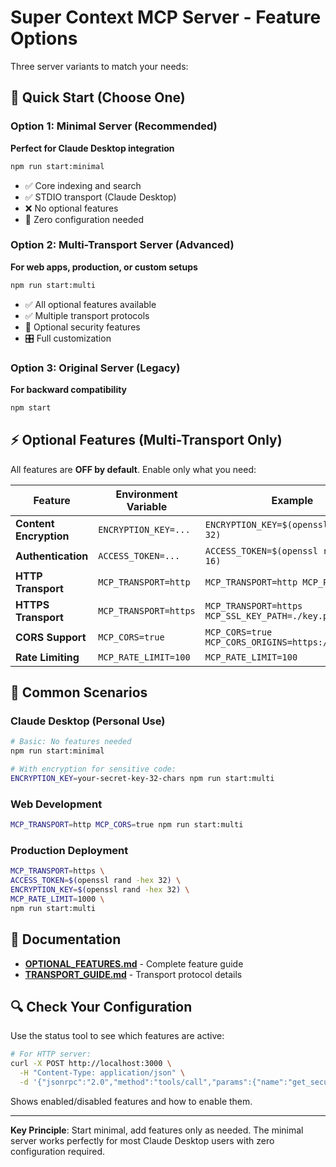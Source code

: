 # Super Context MCP Server - Feature Options

Three server variants to match your needs:

## 🔧 Quick Start (Choose One)

### Option 1: Minimal Server (Recommended)
**Perfect for Claude Desktop integration**
```bash
npm run start:minimal
```
- ✅ Core indexing and search
- ✅ STDIO transport (Claude Desktop)  
- ❌ No optional features
- 🎯 Zero configuration needed

### Option 2: Multi-Transport Server (Advanced)
**For web apps, production, or custom setups**
```bash
npm run start:multi
```
- ✅ All optional features available
- ✅ Multiple transport protocols
- 🔐 Optional security features
- 🎛️ Full customization

### Option 3: Original Server (Legacy)
**For backward compatibility**  
```bash
npm start
```

## ⚡ Optional Features (Multi-Transport Only)

All features are **OFF by default**. Enable only what you need:

| Feature | Environment Variable | Example |
|---------|---------------------|---------|
| **Content Encryption** | `ENCRYPTION_KEY=...` | `ENCRYPTION_KEY=$(openssl rand -hex 32)` |
| **Authentication** | `ACCESS_TOKEN=...` | `ACCESS_TOKEN=$(openssl rand -hex 16)` |  
| **HTTP Transport** | `MCP_TRANSPORT=http` | `MCP_TRANSPORT=http MCP_PORT=3000` |
| **HTTPS Transport** | `MCP_TRANSPORT=https` | `MCP_TRANSPORT=https MCP_SSL_KEY_PATH=./key.pem` |
| **CORS Support** | `MCP_CORS=true` | `MCP_CORS=true MCP_CORS_ORIGINS=https://myapp.com` |
| **Rate Limiting** | `MCP_RATE_LIMIT=100` | `MCP_RATE_LIMIT=100` |

## 🚀 Common Scenarios

### Claude Desktop (Personal Use)
```bash
# Basic: No features needed
npm run start:minimal

# With encryption for sensitive code:
ENCRYPTION_KEY=your-secret-key-32-chars npm run start:multi
```

### Web Development  
```bash
MCP_TRANSPORT=http MCP_CORS=true npm run start:multi
```

### Production Deployment
```bash
MCP_TRANSPORT=https \
ACCESS_TOKEN=$(openssl rand -hex 32) \
ENCRYPTION_KEY=$(openssl rand -hex 32) \
MCP_RATE_LIMIT=1000 \
npm run start:multi
```

## 📖 Documentation

- **[OPTIONAL_FEATURES.md](./OPTIONAL_FEATURES.md)** - Complete feature guide
- **[TRANSPORT_GUIDE.md](./TRANSPORT_GUIDE.md)** - Transport protocol details

## 🔍 Check Your Configuration

Use the status tool to see which features are active:

```bash
# For HTTP server:
curl -X POST http://localhost:3000 \
  -H "Content-Type: application/json" \
  -d '{"jsonrpc":"2.0","method":"tools/call","params":{"name":"get_security_status","arguments":{}},"id":1}'
```

Shows enabled/disabled features and how to enable them.

---

**Key Principle**: Start minimal, add features only as needed. The minimal server works perfectly for most Claude Desktop users with zero configuration required.